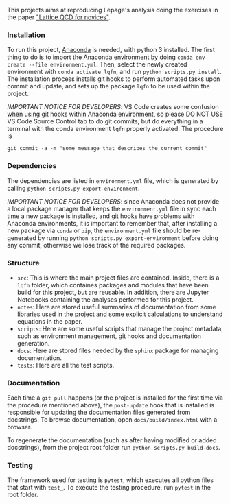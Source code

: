 This projects aims at reproducing Lepage's analysis doing the exercises in the paper ["Lattice QCD for novices"](https://arxiv.org/abs/hep-lat/0506036).


### Installation
To run this project, [Anaconda](https://www.anaconda.com/) is needed, with python 3 installed.
The first thing to do is to import the Anaconda environment by doing `conda env create --file environment.yml`.
Then, select the newly created environment with `conda activate lqfn`, and run `python scripts.py install`.
The installation process installs git hooks to perform automated tasks upon commit and update, and sets up the package `lqfn` to be used within the project.

*IMPORTANT NOTICE FOR DEVELOPERS*: VS Code creates some confusion when using git hooks within Anaconda environment, so please DO NOT USE VS Code Source Control tab to do git commits, but do everything in a terminal with the conda environment `lqfn` properly activated.
The procedure is

```
git commit -a -m "some message that describes the current commit"
```


### Dependencies
The dependencies are listed in `environment.yml` file, which is generated by calling `python scripts.py export-environment`.

*IMPORTANT NOTICE FOR DEVELOPERS*: since Anaconda does not provide a local package manager that keeps the `environment.yml` file in sync each time a new package is installed, and git hooks have problems with Anaconda environments, it is important to remember that, after installing a new package via `conda` or `pip`, the `environment.yml` file should be re-generated by running `python scripts.py export-environment` before doing any commit, otherwise we lose track of the required packages.


### Structure
- `src`: This is where the main project files are contained. Inside, there is a `lqfn` folder, which containes packages and modules that have been build for this project, but are reusable. In addition, there are Jupyter Notebooks containing the analyses performed for this project.
- `notes`: Here are stored useful summaries of documentation from some libraries used in the project and some explicit calculations to understand equations in the paper.
- `scripts`: Here are some useful scripts that manage the project metadata, such as environment management, git hooks and documentation generation.
- `docs`: Here are stored files needed by the `sphinx` package for managing documentation.
- `tests`: Here are all the test scripts.


### Documentation
Each time a `git pull` happens (or the project is installed for the first time via the procedure mentioned above), the `post-update` hook that is installed is responsible for updating the documentation files generated from docstrings. To browse documentation, open `docs/build/index.html` with a browser.

To regenerate the documentation (such as after having modified or added docstrings), from the project root folder run `python scripts.py build-docs`.


### Testing
The framework used for testing is `pytest`, which executes all python files that start with `test_`.
To execute the testing procedure, run `pytest` in the root folder.

